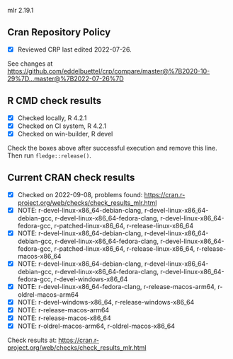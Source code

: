 mlr 2.19.1

## Cran Repository Policy

- [x] Reviewed CRP last edited 2022-07-26.

See changes at https://github.com/eddelbuettel/crp/compare/master@%7B2020-10-29%7D...master@%7B2022-07-26%7D

## R CMD check results

- [x] Checked locally, R 4.2.1
- [x] Checked on CI system, R 4.2.1
- [x] Checked on win-builder, R devel

Check the boxes above after successful execution and remove this line. Then run `fledge::release()`.

## Current CRAN check results

- [x] Checked on 2022-09-08, problems found: https://cran.r-project.org/web/checks/check_results_mlr.html
- [x] NOTE: r-devel-linux-x86_64-debian-clang, r-devel-linux-x86_64-debian-gcc, r-devel-linux-x86_64-fedora-clang, r-devel-linux-x86_64-fedora-gcc, r-patched-linux-x86_64, r-release-linux-x86_64
- [x] NOTE: r-devel-linux-x86_64-debian-clang, r-devel-linux-x86_64-debian-gcc, r-devel-linux-x86_64-fedora-clang, r-devel-linux-x86_64-fedora-gcc, r-patched-linux-x86_64, r-release-linux-x86_64, r-release-macos-x86_64
- [x] NOTE: r-devel-linux-x86_64-debian-clang, r-devel-linux-x86_64-debian-gcc, r-devel-linux-x86_64-fedora-clang, r-devel-linux-x86_64-fedora-gcc, r-devel-windows-x86_64
- [x] NOTE: r-devel-linux-x86_64-fedora-clang, r-release-macos-arm64, r-oldrel-macos-arm64
- [x] NOTE: r-devel-windows-x86_64, r-release-windows-x86_64
- [x] NOTE: r-release-macos-arm64
- [x] NOTE: r-release-macos-x86_64
- [x] NOTE: r-oldrel-macos-arm64, r-oldrel-macos-x86_64

Check results at: https://cran.r-project.org/web/checks/check_results_mlr.html
